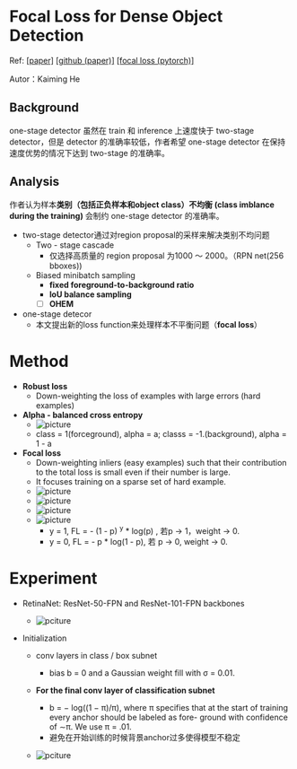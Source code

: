 # Focal Loss for Dense Object Detection

Ref: [[paper]](https://arxiv.org/abs/1708.02002) [[github (paper)]](https://github.com/facebookresearch/Detectron) [[focal loss (pytorch)]](https://github.com/yatengLG/Focal-Loss-Pytorch/blob/master/Focal_Loss.py)

Autor：Kaiming He

## Background

one-stage detector 虽然在 train 和 inference 上速度快于 two-stage detector，但是 detector 的准确率较低，作者希望 one-stage detector 在保持速度优势的情况下达到 two-stage 的准确率。

## Analysis

作者认为样本**类别（包括正负样本和object class）不均衡 (class imblance during the training)** 会制约 one-stage detector 的准确率。

- two-stage detector通过对region proposal的采样来解决类别不均问题
  - Two - stage cascade
    - 仅选择高质量的 region proposal 为1000 ～ 2000。（RPN net(256 bboxes))
  - Biased minibatch sampling
    - **fixed foreground-to-background ratio**
    - **IoU balance sampling**
    - [ ] **OHEM**

- one-stage detecor
  - 本文提出新的loss function来处理样本不平衡问题（**focal loss**）

# Method

- **Robust loss**
  - Down-weighting the loss of examples with large errors (hard examples)
- **Alpha - balanced cross entropy**
  - ![picture](https://img-blog.csdn.net/20170810081651122?watermark/2/text/aHR0cDovL2Jsb2cuY3Nkbi5uZXQvdTAxNDM4MDE2NQ==/font/5a6L5L2T/fontsize/400/fill/I0JBQkFCMA==/dissolve/70/gravity/SouthEast)
  - class = 1(forceground), alpha = a; classs = -1.(background), alpha = 1 - a
- **Focal loss**
  - Down-weighting inliers (easy examples) such that their contribution to the total loss is small even if their number is large.
  - It focuses training on a sparse set of hard example.
  - ![picture](https://img-blog.csdn.net/20170810081459842?watermark/2/text/aHR0cDovL2Jsb2cuY3Nkbi5uZXQvdTAxNDM4MDE2NQ==/font/5a6L5L2T/fontsize/400/fill/I0JBQkFCMA==/dissolve/70/gravity/SouthEast)
  - ![picture](https://img-blog.csdn.net/20170810081542743?watermark/2/text/aHR0cDovL2Jsb2cuY3Nkbi5uZXQvdTAxNDM4MDE2NQ==/font/5a6L5L2T/fontsize/400/fill/I0JBQkFCMA==/dissolve/70/gravity/SouthEast)
  - ![picture](https://img-blog.csdn.net/20170810081625814?watermark/2/text/aHR0cDovL2Jsb2cuY3Nkbi5uZXQvdTAxNDM4MDE2NQ==/font/5a6L5L2T/fontsize/400/fill/I0JBQkFCMA==/dissolve/70/gravity/SouthEast)
  - ![picture](https://img-blog.csdn.net/20170810081717592?watermark/2/text/aHR0cDovL2Jsb2cuY3Nkbi5uZXQvdTAxNDM4MDE2NQ==/font/5a6L5L2T/fontsize/400/fill/I0JBQkFCMA==/dissolve/70/gravity/SouthEast)
    - y = 1, FL = - (1 - p) <sup>y</sup> * log(p) , 若p -> 1，weight -> 0.
    - y = 0, FL = - p * log(1 - p), 若 p -> 0, weight -> 0.

# Experiment

- RetinaNet: ResNet-50-FPN and ResNet-101-FPN backbones

  - ![pciture](https://img-blog.csdn.net/20170810081838808?watermark/2/text/aHR0cDovL2Jsb2cuY3Nkbi5uZXQvdTAxNDM4MDE2NQ==/font/5a6L5L2T/fontsize/400/fill/I0JBQkFCMA==/dissolve/70/gravity/SouthEast)

- Initialization

  - conv layers in class / box subnet
    - bias b = 0 and a Gaussian weight fill with σ = 0.01.

  - **For the final conv layer of classification subnet**
    - b = − log((1 − π)/π), where π specifies that at the start of training every anchor should be labeled as fore- ground with confidence of ∼π. We use π = .01.
    - 避免在开始训练的时候背景anchor过多使得模型不稳定
  - ![pciture](https://img-blog.csdn.net/20170810081923769?watermark/2/text/aHR0cDovL2Jsb2cuY3Nkbi5uZXQvdTAxNDM4MDE2NQ==/font/5a6L5L2T/fontsize/400/fill/I0JBQkFCMA==/dissolve/70/gravity/SouthEast)